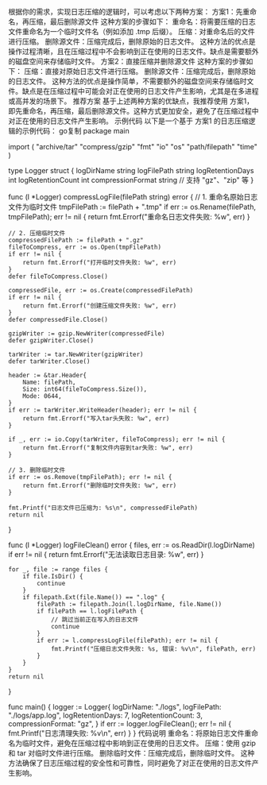 根据你的需求，实现日志压缩的逻辑时，可以考虑以下两种方案：
方案1：先重命名，再压缩，最后删除源文件
这种方案的步骤如下：
重命名：将需要压缩的日志文件重命名为一个临时文件名（例如添加 .tmp 后缀）。
压缩：对重命名后的文件进行压缩。
删除源文件：压缩完成后，删除原始的日志文件。
这种方法的优点是操作过程清晰，且在压缩过程中不会影响到正在使用的日志文件。缺点是需要额外的磁盘空间来存储临时文件。
方案2：直接压缩并删除源文件
这种方案的步骤如下：
压缩：直接对原始日志文件进行压缩。
删除源文件：压缩完成后，删除原始的日志文件。
这种方法的优点是操作简单，不需要额外的磁盘空间来存储临时文件。缺点是在压缩过程中可能会对正在使用的日志文件产生影响，尤其是在多进程或高并发的场景下。
推荐方案
基于上述两种方案的优缺点，我推荐使用 方案1，即先重命名，再压缩，最后删除源文件。这种方式更加安全，避免了在压缩过程中对正在使用的日志文件产生影响。
示例代码
以下是一个基于 方案1 的日志压缩逻辑的示例代码：
go复制
package main

import (
	"archive/tar"
	"compress/gzip"
	"fmt"
	"io"
	"os"
	"path/filepath"
	"time"
)

type Logger struct {
	logDirName        string
	logFilePath       string
	logRetentionDays  int
	logRetentionCount int
	compressionFormat string // 支持 "gz"、"zip" 等
}

func (l *Logger) compressLogFile(filePath string) error {
	// 1. 重命名原始日志文件为临时文件
	tmpFilePath := filePath + ".tmp"
	if err := os.Rename(filePath, tmpFilePath); err != nil {
		return fmt.Errorf("重命名日志文件失败: %w", err)
	}

    // 2. 压缩临时文件
	compressedFilePath := filePath + ".gz"
	fileToCompress, err := os.Open(tmpFilePath)
	if err != nil {
		return fmt.Errorf("打开临时文件失败: %w", err)
	}
	defer fileToCompress.Close()

    compressedFile, err := os.Create(compressedFilePath)
	if err != nil {
		return fmt.Errorf("创建压缩文件失败: %w", err)
	}
	defer compressedFile.Close()

    gzipWriter := gzip.NewWriter(compressedFile)
	defer gzipWriter.Close()

    tarWriter := tar.NewWriter(gzipWriter)
	defer tarWriter.Close()

    header := &tar.Header{
		Name: filePath,
		Size: int64(fileToCompress.Size()),
		Mode: 0644,
	}
	if err := tarWriter.WriteHeader(header); err != nil {
		return fmt.Errorf("写入tar头失败: %w", err)
	}

    if _, err := io.Copy(tarWriter, fileToCompress); err != nil {
		return fmt.Errorf("复制文件内容到tar失败: %w", err)
	}

    // 3. 删除临时文件
	if err := os.Remove(tmpFilePath); err != nil {
		return fmt.Errorf("删除临时文件失败: %w", err)
	}

    fmt.Printf("日志文件已压缩为: %s\n", compressedFilePath)
	return nil
}

func (l *Logger) logFileClean() error {
	files, err := os.ReadDir(l.logDirName)
	if err != nil {
		return fmt.Errorf("无法读取日志目录: %w", err)
	}

    for _, file := range files {
		if file.IsDir() {
			continue
		}
		if filepath.Ext(file.Name()) == ".log" {
			filePath := filepath.Join(l.logDirName, file.Name())
			if filePath == l.logFilePath {
				// 跳过当前正在写入的日志文件
				continue
			}
			if err := l.compressLogFile(filePath); err != nil {
				fmt.Printf("压缩日志文件失败: %s, 错误: %v\n", filePath, err)
			}
		}
	}
	return nil
}

func main() {
	logger := Logger{
		logDirName:        "./logs",
		logFilePath:       "./logs/app.log",
		logRetentionDays:  7,
		logRetentionCount: 3,
		compressionFormat: "gz",
	}
	if err := logger.logFileClean(); err != nil {
		fmt.Printf("日志清理失败: %v\n", err)
	}
}
代码说明
重命名：将原始日志文件重命名为临时文件，避免在压缩过程中影响到正在使用的日志文件。
压缩：使用 gzip 和 tar 对临时文件进行压缩。
删除临时文件：压缩完成后，删除临时文件。
这种方法确保了日志压缩过程的安全性和可靠性，同时避免了对正在使用的日志文件产生影响。
